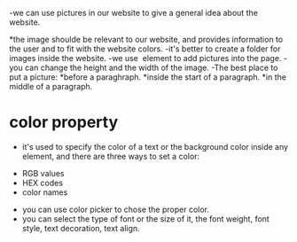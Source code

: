 -we can use pictures in our website to give a general idea about the website.

*the image shoulde be relevant to our website, and provides information to the user and to fit with the website colors.
-it's better to create a folder for images inside the website.
-we use <img> element to add pictures into the page.
-you can change the height and the width of the image.
-The best place to put a picture:
*before a paraghraph.
*inside the start of a paragraph.
*in the middle of a paragraph. 
# color property
- it's used to specify the color of a text or the background color inside any element, and there are three ways to set a color:
* RGB values 
* HEX codes
* color names
- you can use color picker to chose the proper color.
- you can select the type of font or the size of it, the font weight, font style, text decoration, text align.